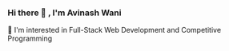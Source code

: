 ### Hi there 👋 , I'm Avinash Wani

👀 I'm interested in Full-Stack Web Development and Competitive Programming
